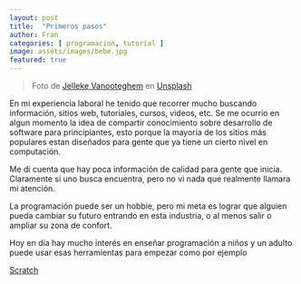 ```yaml
---
layout: post
title:  "Primeros pasos"
author: Fran
categories: [ programacion, tutorial ]
image: assets/images/bebe.jpg
featured: true
---
```


> Foto de <a href="https://unsplash.com/@ilumire?utm_source=unsplash&utm_medium=referral&utm_content=creditCopyText">Jelleke Vanooteghem</a> en <a href="https://unsplash.com/es/fotos/bNUGJD3gO94?utm_source=unsplash&utm_medium=referral&utm_content=creditCopyText">Unsplash</a>
  

En mi experiencia laboral he tenido que recorrer mucho buscando información, sitios web, tutoriales, cursos, videos, etc. Se me ocurrio en algun momento la idea de compartir conocimiento sobre desarrollo de software para principiantes, esto porque la mayoría de los sitios más populares estan diseñados para gente que ya tiene un cierto nivel en computación.

Me di cuenta que hay poca información de calidad para gente que inicia. Claramente si uno busca encuentra, pero no vi nada que realmente llamara mi atención.

La programación puede ser un hobbie, pero mi meta es lograr que alguien pueda cambiar su futuro entrando en esta industria, o al menos salir o ampliar su zona de confort.

Hoy en día hay mucho interés en enseñar programación a niños y un adulto puede usar esas herramientas para empezar como por ejemplo 

[Scratch](https://scratch.mit.edu/)

